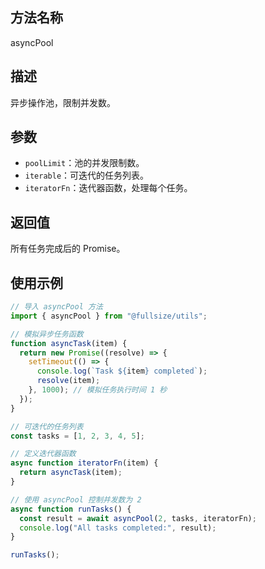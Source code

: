 ## 方法名称

asyncPool

## 描述

异步操作池，限制并发数。

## 参数

- `poolLimit`：池的并发限制数。
- `iterable`：可迭代的任务列表。
- `iteratorFn`：迭代器函数，处理每个任务。

## 返回值

所有任务完成后的 Promise。

## 使用示例

```javascript
// 导入 asyncPool 方法
import { asyncPool } from "@fullsize/utils";

// 模拟异步任务函数
function asyncTask(item) {
  return new Promise((resolve) => {
    setTimeout(() => {
      console.log(`Task ${item} completed`);
      resolve(item);
    }, 1000); // 模拟任务执行时间 1 秒
  });
}

// 可迭代的任务列表
const tasks = [1, 2, 3, 4, 5];

// 定义迭代器函数
async function iteratorFn(item) {
  return asyncTask(item);
}

// 使用 asyncPool 控制并发数为 2
async function runTasks() {
  const result = await asyncPool(2, tasks, iteratorFn);
  console.log("All tasks completed:", result);
}

runTasks();
```

